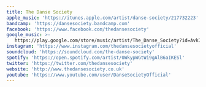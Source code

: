 ```yaml
---
title: The Danse Society
apple_music: 'https://itunes.apple.com/artist/danse-society/217732223'
bandcamp: 'https://dansesociety.bandcamp.com'
facebook: 'https://www.facebook.com/thedansesociety'
google_music: >-
   https://play.google.com/store/music/artist/The_Danse_Society?id=Avk7ycu6owz4ccfmeoss5fv7k5q
instagram: 'https://www.instagram.com/thedansesocietyofficial'
soundcloud: 'https://soundcloud.com/the-danse-society'
spotify: 'https://open.spotify.com/artist/0WkypWGtWi9gAlB6aIKESl'
twitter: 'https://twitter.com/thedansesociety'
website: 'http://www.thedansesociety.co.uk'
youtube: 'https://www.youtube.com/user/DanseSocietyOfficial'
---
```

